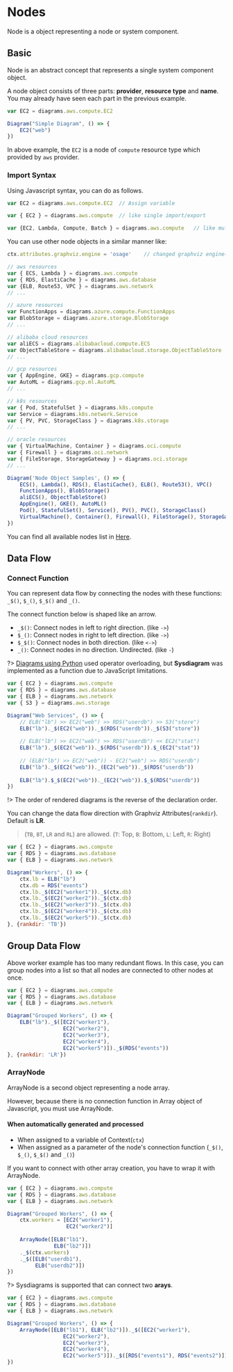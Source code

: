 # Nodes

Node is a object representing a node or system component.

## Basic

Node is an abstract concept that represents a single system component object. 

A node object consists of three parts: **provider**, **resource type** and **name**. You may already have seen each part in the previous example.

```js
var EC2 = diagrams.aws.compute.EC2

Diagram("Simple Diagram", () => {
    EC2("web")
})	
```

In above example, the `EC2` is a node of `compute` resource type which provided by `aws` provider.

### Import Syntax

Using Javascript syntax, you can do as follows.

```javascript
var EC2 = diagrams.aws.compute.EC2	// Assign variable 

var { EC2 } = diagrams.aws.compute	// like single import/export

var {EC2, Lambda, Compute, Batch } = diagrams.aws.compute	// like multi import/export

```


You can use other node objects in a similar manner like:

```js
ctx.attributes.graphviz.engine = 'osage'	// changed graphviz engine('dot'(default) -> 'osage')

// aws resources
var { ECS, Lambda } = diagrams.aws.compute
var { RDS, ElastiCache } = diagrams.aws.database
var {ELB, Route53, VPC } = diagrams.aws.network
// ...

// azure resources
var FunctionApps = diagrams.azure.compute.FunctionApps
var BlobStorage = diagrams.azure.storage.BlobStorage
// ...

// alibaba cloud resources
var aliECS = diagrams.alibabacloud.compute.ECS
var ObjectTableStore = diagrams.alibabacloud.storage.ObjectTableStore
// ...

// gcp resources
var { AppEngine, GKE} = diagrams.gcp.compute
var AutoML = diagrams.gcp.ml.AutoML 
// ...

// k8s resources
var { Pod, StatefulSet } = diagrams.k8s.compute
var Service = diagrams.k8s.network.Service
var { PV, PVC, StorageClass } = diagrams.k8s.storage
// ...

// oracle resources
var { VirtualMachine, Container } = diagrams.oci.compute
var { Firewall } = diagrams.oci.network
var { FileStorage, StorageGateway } = diagrams.oci.storage
// ...

Diagram('Node Object Samples', () => {
	ECS(), Lambda(), RDS(), ElastiCache(), ELB(), Route53(), VPC()
	FunctionApps(), BlobStorage()
	aliECS(), ObjectTableStore()
	AppEngine(), GKE(), AutoML()
	Pod(), StatefulSet(), Service(), PV(), PVC(), StorageClass()
	VirtualMachine(), Container(), Firewall(), FileStorage(), StorageGateway()
})
```

You can find all available nodes list in [Here](nodes/onprem).

## Data Flow

### Connect Function
You can represent data flow by connecting the nodes with these functions: `_$()`, `$_()`, `$_$()`  and `_()`.

The connect function below is shaped like an arrow.

* `_$()`: Connect nodes in left to right direction. (like `->`)
* `$_()`: Connect nodes in right to left direction. (like `->`)
* `$_$()`: Connect nodes in both direction. (like `<->`)
* `_()`: Connect nodes in no direction. Undirected. (like `-`)

?> [Diagrams using Python](https://diagrams.mingrammer.com/) used operator overloading, but **Sysdiagram** was implemented as a function due to JavaScript limitations.

```js
var { EC2 } = diagrams.aws.compute
var { RDS } = diagrams.aws.database
var { ELB } = diagrams.aws.network
var { S3 } = diagrams.aws.storage

Diagram("Web Services", () => {
    // ELB("lb") >> EC2("web") >> RDS("userdb") >> S3("store")
	ELB("lb")._$(EC2("web"))._$(RDS("userdb"))._$(S3("store"))
	
    // ELB("lb") >> EC2("web") >> RDS("userdb") << EC2("stat")
	ELB("lb")._$(EC2("web"))._$(RDS("userdb")).$_(EC2("stat"))
	
    // (ELB("lb") >> EC2("web")) - EC2("web") >> RDS("userdb")
	ELB("lb")._$(EC2("web"))._(EC2("web"))._$(RDS("userdb"))
	
	ELB("lb").$_$(EC2("web"))._(EC2("web")).$_$(RDS("userdb"))
})	
```

!> The order of rendered diagrams is the reverse of the declaration order.

You can change the data flow direction with Graphviz Attributes(`rankdir`). Default is **LR**.

> (`TB`, `BT`, `LR` and `RL`) are allowed. (`T`: Top, `B`: Bottom, `L`: Left, `R`: Right)

```js
var { EC2 } = diagrams.aws.compute
var { RDS } = diagrams.aws.database
var { ELB } = diagrams.aws.network

Diagram("Workers", () => {
    ctx.lb = ELB("lb")
    ctx.db = RDS("events")
    ctx.lb._$(EC2("worker1"))._$(ctx.db)
    ctx.lb._$(EC2("worker2"))._$(ctx.db)
    ctx.lb._$(EC2("worker3"))._$(ctx.db)
    ctx.lb._$(EC2("worker4"))._$(ctx.db)
    ctx.lb._$(EC2("worker5"))._$(ctx.db)
}, {rankdir: 'TB'})
```

## Group Data Flow

Above worker example has too many redundant flows. In this case, you can group nodes into a list so that all nodes are connected to other nodes at once.

```js
var { EC2 } = diagrams.aws.compute
var { RDS } = diagrams.aws.database
var { ELB } = diagrams.aws.network

Diagram("Grouped Workers", () => {
    ELB("lb")._$([EC2("worker1"),
                  EC2("worker2"),
                  EC2("worker3"),
                  EC2("worker4"),
                  EC2("worker5")])._$(RDS("events"))
}, {rankdir: 'LR'})
```

### ArrayNode

ArrayNode is a second object representing a node array.

However, because there is no connection function in Array object of Javascript, you must use ArrayNode.

#### When automatically generated and processed
- When assigned to a variable of Context(`ctx`)
- When assigned as a parameter of the node's connection function (`_$()`, `$_()`, `$_$()`  and `_()`)

If you want to connect with other array creation, you have to wrap it with ArrayNode.

```js
var { EC2 } = diagrams.aws.compute
var { RDS } = diagrams.aws.database
var { ELB } = diagrams.aws.network

Diagram("Grouped Workers", () => {
    ctx.workers = [EC2("worker1"),
                   EC2("worker2")]
	
	ArrayNode([ELB("lb1"), 
			   ELB("lb2")])
	._$(ctx.workers)
	._$([ELB("userdb1"), 
		 ELB("userdb2")])
})
```

?> Sysdiagrams is supported that can connect two **arays**.<br>

```js
var { EC2 } = diagrams.aws.compute
var { RDS } = diagrams.aws.database
var { ELB } = diagrams.aws.network

Diagram("Grouped Workers", () => {
    ArrayNode([ELB("lb1"), ELB("lb2")])._$([EC2("worker1"),
                  EC2("worker2"),
                  EC2("worker3"),
                  EC2("worker4"),
                  EC2("worker5")])._$([RDS("events1"), RDS("events2")])
})
```
